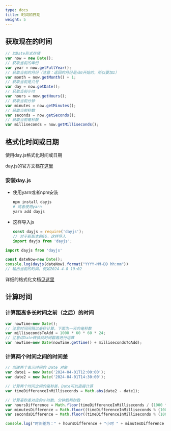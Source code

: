 ```yaml
---
type: docs
title: 时间和日期
weight: 5
---
```



## 获取现在的时间

```js
// 以Date形式存储
var now = new Date();
// 获取当前的年份
var year = now.getFullYear();
// 获取当前的月份（注意：返回的月份是从0开始的，所以要加1）
var month = now.getMonth() + 1;
// 获取当前是几号
var day = now.getDate();
// 获取当前小时
var hours = now.getHours();
// 获取当前分钟
var minutes = now.getMinutes();
// 获取当前秒数
var seconds = now.getSeconds();
// 获取当前毫秒数
var milliseconds = now.getMilliseconds();
```

## 格式化时间或日期

使用day.js格式化时间或日期

day.js的官方文档[在这里](https://day.js.org/docs/zh-CN/installation/installation)

### 安装day.js

- 使用yarn或者npm安装
  ```bash
  npm install dayjs
  # 或者使用yarn
  yarn add dayjs
  ```
- 这样导入js
  ```js
  const dayjs = require('dayjs');
  // 对于新版本的ES，这样导入
  import dayjs from 'dayjs';
  ```

```js
import dayjs from 'dayjs'

const dateNow=new Date();
console.log(dayjs(dateNow).format("YYYY-MM-DD hh:mm"))
// 输出当前的时间，例如2024-4-8 19:02
```

详细的格式化文档[见这里](https://day.js.org/docs/zh-CN/display/format)

## 计算时间

### 计算距离多长时间之前（之后）的时间

```js
var nowTime=new Date();
// 注意时间间隔以毫秒计算，下面为一天的毫秒数
var millisecondsToAdd = 1000 * 60 * 60 * 24;
// 注意讲Date转换成时间戳再进行运算
var newTime=new Date(nowTime.getTime() + millisecondsToAdd);
```

### 计算两个时间之间的时间差

```js
// 创建两个表示时间的 Date 对象
var date1 = new Date('2024-04-01T12:00:00');
var date2 = new Date('2024-04-01T14:30:00');

// 计算两个时间之间的毫秒差，Date可以直接计算
var timeDifferenceInMilliseconds = Math.abs(date2 - date1);

// 计算毫秒差对应的小时数、分钟数和秒数
var hoursDifference = Math.floor(timeDifferenceInMilliseconds / (1000 * 60 * 60));
var minutesDifference = Math.floor((timeDifferenceInMilliseconds % (1000 * 60 * 60)) / (1000 * 60));
var secondsDifference = Math.floor((timeDifferenceInMilliseconds % (1000 * 60)) / 1000);

console.log("时间差为：" + hoursDifference + "小时 " + minutesDifference + "分钟 " + secondsDifference + "秒");

```